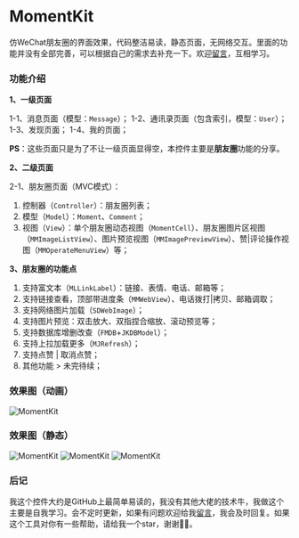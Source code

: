 # MomentKit

仿WeChat朋友圈的界面效果，代码整洁易读，静态页面，无网络交互。里面的功能并没有全部完善，可以根据自己的需求去补充一下。欢迎[留言](https://github.com/ChellyLau/MomentKit/issues)，互相学习。


### 功能介绍

**1、一级页面**

1-1、消息页面（模型：`Message`）；
1-2、通讯录页面（包含索引，模型：`User`）；
1-3、发现页面；
1-4、我的页面；

**PS**：这些页面只是为了不让一级页面显得空，本控件主要是**朋友圈**功能的分享。


**2、二级页面**

2-1、朋友圈页面（MVC模式）：
 
1. 控制器（`Controller`）：朋友圈列表； 
2. 模型（`Model`）：`Moment`、`Comment`； 
3. 视图（`View`）：单个朋友圈动态视图（`MomentCell`）、朋友圈图片区视图（`MMImageListView`）、图片预览视图（`MMImagePreviewView`）、赞|评论操作视图（`MMOperateMenuView`）等；


**3、朋友圈的功能点**

1. 支持富文本（`MLLinkLabel`）：链接、表情、电话、邮箱等；
2. 支持链接查看，顶部带进度条（`MMWebView`）、电话拨打|拷贝、邮箱调取；
3. 支持网络图片加载（`SDWebImage`）；
4. 支持图片预览：双击放大、双指捏合缩放、滚动预览等；
5. 支持数据库增删改查（`FMDB`+`JKDBModel`）；
6. 支持上拉加载更多（`MJRefresh`）； 
7. 支持点赞 | 取消点赞；
8. 其他功能 > 未完待续；


### 效果图（动画）

![MomentKit](https://github.com/ChellyLau/MomentKit/blob/master/Screenshot/screenshot.gif)

### 效果图（静态）

![MomentKit](https://github.com/ChellyLau/MomentKit/blob/master/Screenshot/screenshot_1.png)
![MomentKit](https://github.com/ChellyLau/MomentKit/blob/master/Screenshot/screenshot_2.png)
![MomentKit](https://github.com/ChellyLau/MomentKit/blob/master/Screenshot/screenshot_3.png)


### 后记

我这个控件大约是GitHub上最简单易读的，我没有其他大佬的技术牛，我做这个主要是自我学习。会不定时更新，如果有问题欢迎给我[留言](https://github.com/ChellyLau/MomentKit/issues)，我会及时回复。如果这个工具对你有一些帮助，请给我一个star，谢谢🌹🌹。




